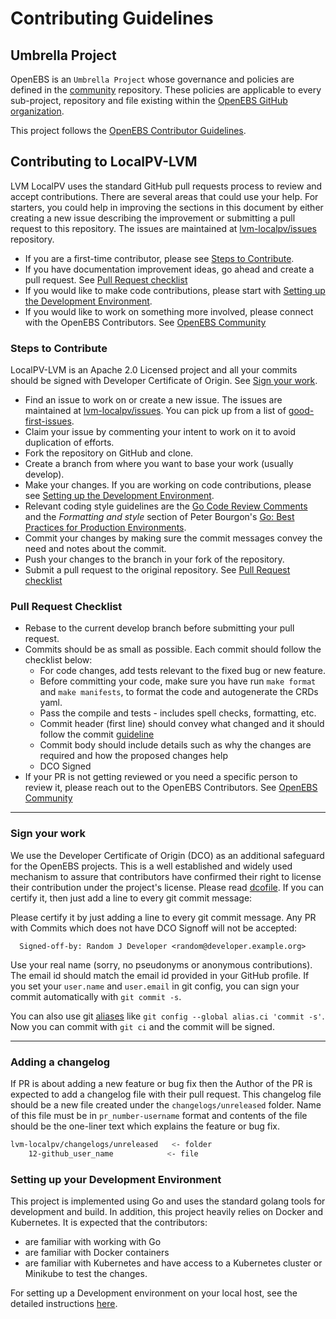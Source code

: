 # Contributing Guidelines

## Umbrella Project

OpenEBS is an `Umbrella Project` whose governance and policies are defined in the [community](https://github.com/openebs/community/) repository.
These policies are applicable to every sub-project, repository and file existing within the [OpenEBS GitHub organization](https://github.com/openebs/).

This project follows the [OpenEBS Contributor Guidelines](https://github.com/openebs/community/blob/HEAD/CONTRIBUTING.md).

## Contributing to LocalPV-LVM

LVM LocalPV uses the standard GitHub pull requests process to review and accept contributions.  There are several areas that could use your help. For starters, you could help in improving the sections in this document by either creating a new issue describing the improvement or submitting a pull request to this repository. The issues are maintained at [lvm-localpv/issues](https://github.com/openebs/lvm-localpv/issues) repository.

* If you are a first-time contributor, please see [Steps to Contribute](#steps-to-contribute).
* If you have documentation improvement ideas, go ahead and create a pull request. See [Pull Request checklist](#pull-request-checklist)
* If you would like to make code contributions, please start with [Setting up the Development Environment](#setting-up-your-development-environment).
* If you would like to work on something more involved, please connect with the OpenEBS Contributors. See [OpenEBS Community](https://github.com/openebs/openebs/tree/HEAD/community)

### Steps to Contribute

LocalPV-LVM is an Apache 2.0 Licensed project and all your commits should be signed with Developer Certificate of Origin. See [Sign your work](#sign-your-work).

* Find an issue to work on or create a new issue. The issues are maintained at [lvm-localpv/issues](https://github.com/openebs/lvm-localpv/issues). You can pick up from a list of [good-first-issues](https://github.com/openebs/lvm-localpv/labels/good%20first%20issue).
* Claim your issue by commenting your intent to work on it to avoid duplication of efforts.
* Fork the repository on GitHub and clone.
* Create a branch from where you want to base your work (usually develop).
* Make your changes. If you are working on code contributions, please see [Setting up the Development Environment](#setting-up-your-development-environment).
* Relevant coding style guidelines are the [Go Code Review Comments](https://code.google.com/p/go-wiki/wiki/CodeReviewComments) and the _Formatting and style_ section of Peter Bourgon's [Go: Best Practices for Production Environments](http://peter.bourgon.org/go-in-production/#formatting-and-style).
* Commit your changes by making sure the commit messages convey the need and notes about the commit.
* Push your changes to the branch in your fork of the repository.
* Submit a pull request to the original repository. See [Pull Request checklist](#pull-request-checklist)

### Pull Request Checklist

* Rebase to the current develop branch before submitting your pull request.
* Commits should be as small as possible. Each commit should follow the checklist below:
  * For code changes, add tests relevant to the fixed bug or new feature.
  * Before committing your code, make sure you have run `make format` and `make manifests`, to format the code and autogenerate the CRDs yaml.
  * Pass the compile and tests - includes spell checks, formatting, etc.
  * Commit header (first line) should convey what changed and it should follow the commit [guideline](https://github.com/openebs/openebs/blob/HEAD/contribute/git-commit-message.md)
  * Commit body should include details such as why the changes are required and how the proposed changes help
  * DCO Signed
* If your PR is not getting reviewed or you need a specific person to review it, please reach out to the OpenEBS Contributors. See [OpenEBS Community](https://github.com/openebs/openebs/tree/HEAD/community)

---

### Sign your work

We use the Developer Certificate of Origin (DCO) as an additional safeguard for the OpenEBS projects. This is a well established and widely used mechanism to assure that contributors have confirmed their right to license their contribution under the project's license. Please read [dcofile](https://github.com/openebs/openebs/blob/HEAD/contribute/developer-certificate-of-origin). If you can certify it, then just add a line to every git commit message:

Please certify it by just adding a line to every git commit message. Any PR with Commits which does not have DCO Signoff will not be accepted:

```text
  Signed-off-by: Random J Developer <random@developer.example.org>
```

Use your real name (sorry, no pseudonyms or anonymous contributions). The email id should match the email id provided in your GitHub profile.
If you set your `user.name` and `user.email` in git config, you can sign your commit automatically with `git commit -s`.

You can also use git [aliases](https://git-scm.com/book/tr/v2/Git-Basics-Git-Aliases) like `git config --global alias.ci 'commit -s'`. Now you can commit with `git ci` and the commit will be signed.

---

### Adding a changelog

If PR is about adding a new feature or bug fix then the Author of the PR is expected to add a changelog file with their pull request. This changelog file should be a new file created under the `changelogs/unreleased` folder. Name of this file must be in `pr_number-username` format and contents of the file should be the one-liner text which explains the feature or bug fix.

```sh
lvm-localpv/changelogs/unreleased   <- folder
    12-github_user_name            <- file
```

### Setting up your Development Environment

This project is implemented using Go and uses the standard golang tools for development and build. In addition, this project heavily relies on Docker and Kubernetes. It is expected that the contributors:

* are familiar with working with Go
* are familiar with Docker containers
* are familiar with Kubernetes and have access to a Kubernetes cluster or Minikube to test the changes.

For setting up a Development environment on your local host, see the detailed instructions [here](./docs/developer-setup.md).
